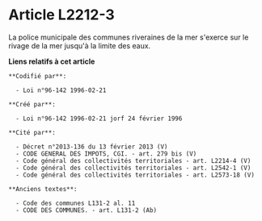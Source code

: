 # Article L2212-3

La police municipale des communes riveraines de la mer s'exerce sur le rivage de la mer jusqu'à la limite des eaux.

**Liens relatifs à cet article**

	**Codifié par**:

	  - Loi n°96-142 1996-02-21

	**Créé par**:

	  - Loi n°96-142 1996-02-21 jorf 24 février 1996

	**Cité par**:

	  - Décret n°2013-136 du 13 février 2013 (V)
	  - CODE GENERAL DES IMPOTS, CGI. - art. 279 bis (V)
	  - Code général des collectivités territoriales - art. L2214-4 (V)
	  - Code général des collectivités territoriales - art. L2542-1 (V)
	  - Code général des collectivités territoriales - art. L2573-18 (V)

	**Anciens textes**:

	  - Code des communes L131-2 al. 11
	  - CODE DES COMMUNES. - art. L131-2 (Ab)
